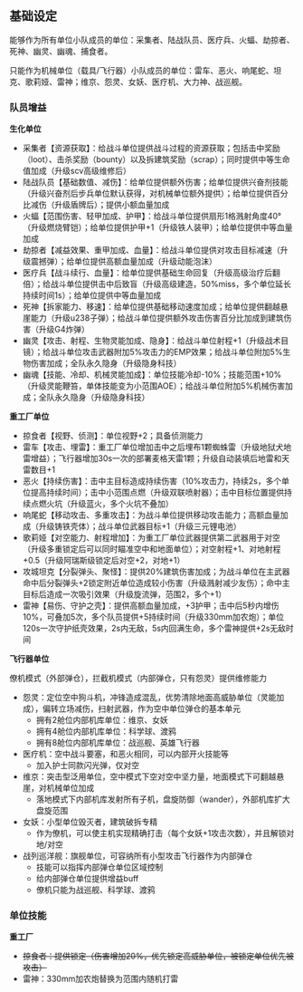 ## 基础设定

能够作为所有单位小队成员的单位：采集者、陆战队员、医疗兵、火蝠、劫掠者、死神、幽灵、幽魂、捕食者。

只能作为机械单位（载具/飞行器）小队成员的单位：雷车、恶火、响尾蛇、坦克、歌莉娅、雷神；维京、怨灵、女妖、医疗机、大力神、战巡舰。

### 队员增益

**生化单位**

* 采集者【资源获取】：给战斗单位提供战斗过程的资源获取；包括击中奖励（loot）、击杀奖励（bounty）以及拆建筑奖励（scrap）；同时提供中等生命值加成（升级scv高级维修后）
* 陆战队员【基础数值、减伤】：给单位提供额外伤害；给单位提供兴奋剂技能（升级兴奋剂后步兵单位默认获得，对机械单位额外提供）；给单位提供百分比减伤（升级盾牌后）；提供小额血量加成
* 火蝠【范围伤害、轻甲加成、护甲】：给战斗单位提供扇形1格溅射角度40°（升级燃烧臂铠）；给单位提供护甲+1（升级铁人装甲）；给单位提供中等血量加成
* 劫掠者【减益效果、重甲加成、血量】：给战斗单位提供对攻击目标减速（升级震撼弹）；给单位提供高额血量加成（升级动能泡沫）
* 医疗兵【战斗续行、血量】：给单位提供基础生命回复（升级高级治疗后翻倍）；给战斗单位提供击中后致盲（升级高级建造，50%miss，多个单位延长持续时间1s）；给单位提供中等血量加成
* 死神【拆家能力、移速】：给单位提供基础移动速度加成；给单位提供翻越悬崖能力（升级u238子弹）；给战斗单位提供额外攻击伤害百分比加成到建筑伤害（升级G4炸弹）
* 幽灵【攻击、射程、生物灵能加成、隐身】：给战斗单位射程+1（升级战术目镜）；给战斗单位攻击武器附加5%攻击力的EMP效果；给战斗单位附加5%生物伤害加成；全队永久隐身（升级隐身科技）
* 幽魂【技能、冷却、机械灵能加成】：单位技能冷却-10%；技能范围+10%（升级灵能鞭笞，单体技能变为小范围AOE）；给战斗单位附加5%机械伤害加成；全队永久隐身（升级隐身科技）

**重工厂单位**

* 掠食者【视野、侦测】：单位视野+2；具备侦测能力
* 雷车【攻击、埋雷】：重工厂单位增加击中之后埋布1颗蜘蛛雷（升级地狱犬地雷增益）；飞行器增加30s一次的部署麦格天雷1颗；升级自动装填后地雷和天雷数目+1
* 恶火【持续伤害】：击中主目标造成持续伤害（10%攻击力，持续2s，多个单位提高持续时间）；击中小范围点燃（升级双联喷射器）；击中目标位置提供持续点燃火坑（升级蓝火，多个火坑不叠加）
* 响尾蛇【移动攻击、多重攻击】：为战斗单位提供移动攻击能力；高额血量加成（升级铸铁壳体）；战斗单位武器目标+1（升级三元锂电池）
* 歌莉娅【对空能力、射程增加】：为重工厂单位武器提供第二武器用于对空（升级多重锁定后可以同时瞄准空中和地面单位）；对空射程+1、对地射程+0.5（升级阿瑞斯级锁定后对空+2，对地+1）
* 攻城坦克【分裂弹头、聚怪】：提供20%建筑伤害加成；为战斗单位在主武器命中后分裂弹头+2锁定附近单位造成较小伤害（升级溅射减少友伤）；命中主目标后造成一次吸引效果（升级旋流弹，范围2，多个+1）
* 雷神【易伤、守护之壳】：提供高额血量加成，+3护甲；击中后5秒内增伤10%，可叠加5次，多个队员提供+5持续时间（升级330mm加农炮）；单位120s一次守护纸壳效果，2s内无敌，5s内回满生命，多个雷神提供+2s无敌时间

**飞行器单位**

僚机模式（外部弹仓），拦截机模式（内部弹仓，只有怨灵）提供维修能力

* 怨灵：定位空中狗斗机，冲锋造成混乱，优势清除地面高威胁单位（灵能加成），偏转立场减伤，扫射武器，作为空中单位弹仓的基本单元
  * 拥有2舱位内部机库单位：维京、女妖
  * 拥有4舱位内部机库单位：科学球、渡鸦
  * 拥有8舱位内部机库单位：战巡舰、英雄飞行器
* 医疗机：空中战斗要塞，和恶火相同，可以内部开火技能等
  * 加入护士同款闪光弹，仅对空
* 维京：突击型泛用单位，空中模式下空对空中坚力量，地面模式下可翻越悬崖，对机械单位加成
  * 落地模式下内部机库发射所有子机，盘旋防御（wander），外部机库扩大盘旋范围
* 女妖：小型单位毁灭者，建筑破拆专精
  * 作为僚机，可以使主机实现精确打击（每个女妖+1攻击次数），并且解锁对地/对空
* 战列巡洋舰：旗舰单位，可容纳所有小型攻击飞行器作为内部弹仓
  * 技能可以指挥内部弹仓单位区域控制
  * 给内部弹仓单位提供增益buff
  * 僚机只能为战巡舰、科学球、渡鸦

### 单位技能

**重工厂**

* ~~掠食者：提供锁定（伤害增加20%，优先锁定高威胁单位，被锁定单位优先被攻击）~~
* 雷神：330mm加农炮替换为范围内随机打雷